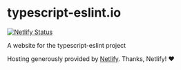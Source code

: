 # typescript-eslint.io
[![Netlify Status](https://api.netlify.com/api/v1/badges/128d21c7-b2fe-45ad-b141-9878fcf5de3a/deploy-status)](https://app.netlify.com/sites/typescript-eslint/deploys)

A website for the typescript-eslint project

Hosting generously provided by [Netlify](https://www.netlify.com/?utm_source=typescript-eslint&utm_medium=github). Thanks, Netlify! ❤
